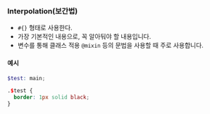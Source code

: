 ### Interpolation(보간법)

* `#{}` 형태로 사용한다.
* 가장 기본적인 내용으로, 꼭 알아둬야 할 내용입니다.
* 변수를 통해 클래스 적용 `@mixin` 등의 문법을 사용할 때 주로 사용합니다.

#### 예시

```scss
$test: main;

.$test {
  border: 1px solid black;
}
```